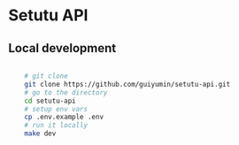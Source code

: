# Setutu API

## Local development

```bash

    # git clone
    git clone https://github.com/guiyumin/setutu-api.git
    # go to the directory
    cd setutu-api
    # setup env vars
    cp .env.example .env
    # run it locally
    make dev
```
